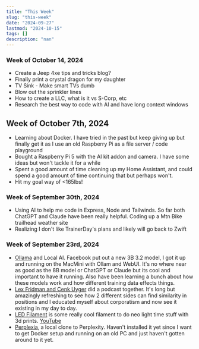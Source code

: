 ```yaml
---
title: "This Week"
slug: "this-week"
date: "2024-09-27"
lastmod: "2024-10-15"
tags: []
description: "nan"
---
```


### Week of October 14, 2024

* Create a Jeep 4xe tips and tricks blog?
* Finally print a crystal dragon for my daughter
* TV Sink - Make smart TVs dumb
* Blow out the sprinkler lines
* How to create a LLC, what is it vs S-Corp, etc
* Research the best way to code with AI and have long context windows

## Week of October 7th, 2024

* Learning about Docker. I have tried in the past but keep giving up but finally get it as I use an old Raspberry Pi as a file server / code playground
* Bought a Raspberry Pi 5 with the AI kit addon and camera. I have some ideas but won't tackle it for a while
* Spent a good amount of time cleaning up my Home Assistant, and could spend a good amount of time continuing that but perhaps won't.
* Hit my goal way of <165lbs!

### Week of September 30th, 2024

* Using AI to help me code in Express, Node and Tailwinds. So far both ChatGPT and Claude have been really helpful. Coding up a Mtn Bike trailhead weather site
* Realizing I don't like TrainerDay's plans and likely will go back to Zwift


### Week of September 23rd, 2024

* [Ollama](tab:https://ollama.com/) and Local AI. Facebook put out a new 3B 3.2 model, I got it up and running on the MacMini with Ollam and WebUI. It's no where near as good as the 8B model or ChatGPT or Claude but its cool and important to have it running. Also have been learning a bunch about how these models work and how different training data effects things.
* [Lex Fridman and Cenk Uyger](tab:https://podcasts.apple.com/us/podcast/lex-fridman-podcast/id1434243584?i=1000667556389) did a podcast together. It's long but amazingly refreshing to see how 2 different sides can find similarity in positions and I educated myself about corporatism and now see it existing in my day to day.
* [LED Filament](tab:https://www.aliexpress.us/item/3256805891525953.html?spm=a2g0o.productlist.main.3.2138G44eG44e1L&algo_pvid=bae0c000-db28-4d97-a47c-0d532b685aa7&algo_exp_id=bae0c000-db28-4d97-a47c-0d532b685aa7-1&pdp_npi=4%40dis%21EUR%213.70%213.43%21%21%2128.44%2126.41%21%402103956b17270683372665954e30a8%2112000039376227593%21sea%21ES%211908945554%21X&curPageLogUid=rmy6vkojoezV&utparam-url=scene%3Asearch%7Cquery_from%3A&aff_fcid=109c195c42474624bc781196061e610e-1727450617399-06827-_Dmds62d&tt=CPS_NORMAL&aff_fsk=_Dmds62d&aff_platform=portals-tool&sk=_Dmds62d&aff_trace_key=109c195c42474624bc781196061e610e-1727450617399-06827-_Dmds62d&terminal_id=8c49a2899a6f4c9692c2783f739e0fb5&afSmartRedirect=y&gatewayAdapt=glo2usa4itemAdapt) is some really cool filament to do neo light time stuff with 3d prints. [YouTube](tab:https://www.youtube.com/watch?v=MpdHxHsWguU&pp=ygUMbGVkIGZpbGFtZW50)
* [Perplexia](tab:https://github.com/nilsherzig/LLocalSearch), a local clone to Perplexity. Haven't installed it yet since I want to get Docker setup and running on an old PC and just haven't gotten around to it yet.
